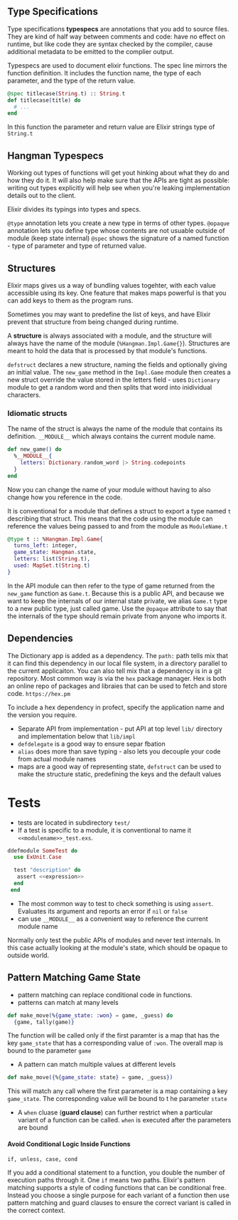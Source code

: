 ## Type Specifications
Type specifications **typespecs** are annotations that you add to source files.
They are kind of half way between comments and code: have no effect on runtime, but like code
they are syntax checked by the compiler, cause additional metadata to be emitted to the complier output.

Typespecs are used to document elixir functions.
The spec line mirrors the function definition. It includes the function name, the type of each parameter, and the type of the return value.
```elixir
@spec titlecase(String.t) :: String.t
def titlecase(title) do
  # ...
end
```

In this function the parameter and return value are Elixir strings type of `String.t`

## Hangman Typespecs
Working out types of functions will get yout hinking about what they do and how they do it. It will also help
make sure that the APIs are tight as possible: writing out types explicitly will help see when you're leaking
implementation details out to the client.

Elixir divides its typings into types and specs.

`@type` annotation lets you create a new type in terms of other types.
`@opaque` annotation lets you define type whose contents are not usuable outside of module (keep state internal)
`@spec` shows the signature of a named function - type of parameter and type of returned value.

## Structures
Elixir maps gives us a way of bundling values togehter, with each value accessible using its key. One feature that
makes maps powerful is that you can add keys to them as the program runs.

Sometimes you may want to predefine the list of keys, and have Elixir prevent that structure from being changed during
runtime.

A **structure** is always associated with a module, and the structure will always have the name of the module (`%Hangman.Impl.Game{}`).
Structures are meant to hold the data that is processed by that module's functions.

`defstruct` declares a new structure, naming the fields and optionally giving an initial value.
The `new_game` method in the `Impl.Game` module then creates a new struct override the value stored in the letters field - uses `Dictionary`
module to get a random word and then splits that word into inidividual characters.

### Idiomatic structs
The name of the struct is always the name of the module that contains its definition. `__MODULE__` which always contains the current module name.
```elixir
def new_game() do
  %__MODULE__{
    letters: Dictionary.random_word |> String.codepoints
  }
end
```
Now you can change the name of your module without having to also change how you reference in the code.

It is conventional for a module that defines a struct to export a type named `t` describing that struct. This means that the code using the module can
reference the values being passed to and from the module as `ModuleName.t`

```elixir
@type t :: %Hangman.Impl.Game{
  turns_left: integer,
  game_state: Hangman.state,
  letters: list(String.t),
  used: MapSet.t(String.t)
}

```
In the API module can then refer to the type of game returned from the `new_game` function as `Game.t`. Because this is a public API, and because we want to keep the internals
of our internal state private, we alias `Game.t` type to a new public type, just called game. Use the `@opaque` attribute to say that the internals of the type should remain private
from anyone who imports it.

## Dependencies
The Dictionary app is added as a dependency. The `path:` path tells mix that it can find this dependency in our local file system, in a directory parallel to the current applicaiton.
You can also tell mix that a dependency is in a git repository. Most common way is via the `hex` package manager. Hex is both an online repo of packages and libraies that can be used
to fetch and store code. `https://hex.pm`

To include a hex dependency in profect, specify the application name and the version you require.

- Separate API from implementation - put API at top level `lib/` directory and implementation below that `lib/impl`
- `defdelegate` is a good way to ensure separ fbation
- `alias` does more than save typing - also lets you decouple your code from actual module names
- maps are a good way of representing state, `defstruct` can be used to make the structure static, predefining the keys and the default values

# Tests
- tests are located in subdirectory `test/`
- If a test is specific to a module, it is conventional to name it `<<modulename>>_test.exs`.
 ```elixir
ddefmodule SomeTest do
   use ExUnit.Case

   test "description" do
    assert <<expression>>
   end
  end
````
- The most common way to test to check something is using `assert`. Evaluates its argument and reports an error if `nil` or `false`
- can use `__MODULE__` as a convenient way to reference the current module name


Normally only test the public APIs of modules and never test internals. In this case actually looking at the module's state, which should be opaque to outside world.

## Pattern Matching Game State
- pattern matching can replace conditional code in functions.
- patterns can match at many levels

```elixir
def make_move(%{game_state: :won} = game, _guess) do
  {game, tally(game)}
```
The function will be called only if the first paramter is a map that has the key `game_state` that has a corresponding value of `:won`. The overall map is bound to the parameter `game`

- A pattern can match multiple values at different levels
```elixir
def make_move({%{game_state: state} = game, _guess})
```

This will match any call where the first parameter is a map containing a key `game_state`. The corresponding value will be bound to t he parameter `state`
- A `when` cluase (**guard clause**) can further restrict when a particular variant of a function can be called. `when` is executed after the parameters are bound

#### Avoid Conditional Logic Inside Functions
`if, unless, case, cond`

If you add a conditional statement to a function, you double the number of execution paths through it. One `if` means two paths. Elixir's pattern matching supports a style
of coding functions that can be conditional free. Instead you choose a single purpose for each variant of a function then use pattern matching and guard clauses to ensure the correct
variant is called in the correct context.
